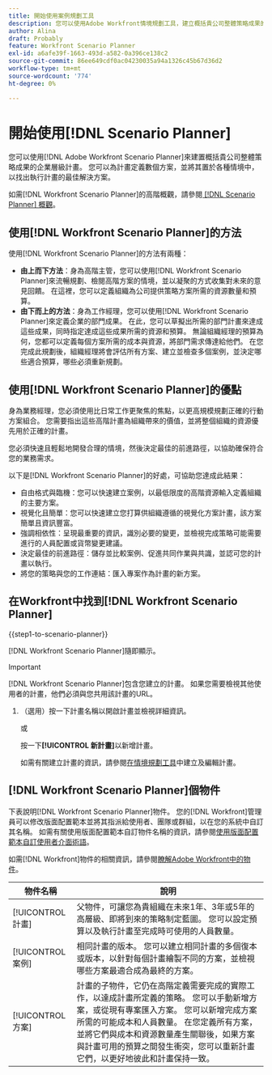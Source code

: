 ```yaml
---
title: 開始使用案例規劃工具
description: 您可以使用Adobe Workfront情境規劃工具，建立概括貴公司整體策略成果的企業層級計畫。 您可以為計畫定義數個方案，並將其置於各種情境中，以找出執行計畫的最佳解決方案。
author: Alina
draft: Probably
feature: Workfront Scenario Planner
exl-id: a6afe39f-1663-493d-a582-0a396ce138c2
source-git-commit: 86ee649cdf0ac04230035a94a1326c45b67d36d2
workflow-type: tm+mt
source-wordcount: '774'
ht-degree: 0%

---
```


# 開始使用[!DNL Scenario Planner]

您可以使用[!DNL Adobe Workfront Scenario Planner]來建置概括貴公司整體策略成果的企業層級計畫。 您可以為計畫定義數個方案，並將其置於各種情境中，以找出執行計畫的最佳解決方案。

如需[!DNL Workfront Scenario Planner]的高階概觀，請參閱[ [!DNL Scenario Planner] 概觀](../scenario-planner/scenario-planner-overview.md)。


## 使用[!DNL Workfront Scenario Planner]的方法

使用[!DNL Workfront Scenario Planner]的方法有兩種：

* **由上而下方法**：身為高階主管，您可以使用[!DNL Workfront Scenario Planner]來流暢規劃、檢閱高階方案的情境，並以凝聚的方式收集對未來的意見回饋。 在這裡，您可以定義組織為公司提供策略方案所需的資源數量和預算。
* **由下而上的方法**：身為工作經理，您可以使用[!DNL Workfront Scenario Planner]來定義企業的部門成果。 在此，您可以草擬出所需的部門計畫來達成這些成果，同時指定達成這些成果所需的資源和預算。 無論組織經理的預算為何，您都可以定義每個方案所需的成本與資源，將部門需求傳達給他們。 在您完成此規劃後，組織經理將會評估所有方案、建立並檢查多個案例，並決定哪些適合預算，哪些必須重新規劃。

## 使用[!DNL Workfront Scenario Planner]的優點

身為業務經理，您必須使用比日常工作更聚焦的焦點，以更高規模規劃正確的行動方案組合。 您需要指出這些高階計畫為組織帶來的價值，並將整個組織的資源優先用於正確的計畫。

您必須快速且輕鬆地開發合理的情境，然後決定最佳的前進路徑，以協助確保符合您的業務需求。

以下是[!DNL Workfront Scenario Planner]的好處，可協助您達成此結果：

* 自由格式與臨機：您可以快速建立案例，以最低限度的高階資源輸入定義組織的主要方案。
* 視覺化且簡單：您可以快速建立您打算供組織遵循的視覺化方案計畫，該方案簡單且資訊豐富。
* 強調相依性：呈現最重要的資訊，識別必要的變更，並檢視完成策略可能需要進行的人員配置或貨幣變更建議。
* 決定最佳的前進路徑：儲存並比較案例、促進共同作業與共識，並認可您的計畫以執行。
* 將您的策略與您的工作連結：匯入專案作為計畫的新方案。

## 在Workfront中找到[!DNL Workfront Scenario Planner]

{{step1-to-scenario-planner}}

<!--drafted for Shell: or click the **Main Menu** <insert icon> in the upper-left corner, if it's available.-->

[!DNL Workfront Scenario Planner]隨即顯示。

>[!IMPORTANT]
>
>[!DNL Workfront Scenario Planner]包含您建立的計畫。 如果您需要檢視其他使用者的計畫，他們必須與您共用該計畫的URL。

1. （選用）按一下計畫名稱以開啟計畫並檢視詳細資訊。

   或

   按一下&#x200B;**[!UICONTROL 新計畫]**&#x200B;以新增計畫。

   如需有關建立計畫的資訊，請參閱[在情境規劃工具](../scenario-planner/create-and-edit-plans.md)中建立及編輯計畫。

## [!DNL Workfront Scenario Planner]個物件

下表說明[!DNL Workfront Scenario Planner]物件。 您的[!DNL Workfront]管理員可以修改版面配置範本並將其指派給使用者、團隊或群組，以在您的系統中自訂其名稱。 如需有關使用版面配置範本自訂物件名稱的資訊，請參閱[使用版面配置範本自訂使用者介面術語](../administration-and-setup/customize-workfront/use-layout-templates/customize-terminology.md)。

如需[!DNL Workfront]物件的相關資訊，請參閱[瞭解Adobe Workfront中的物件](../workfront-basics/navigate-workfront/workfront-navigation/understand-objects.md)。

| 物件名稱 | 說明 |
|---|---|
| [!UICONTROL 計畫] | 父物件，可讓您為貴組織在未來1年、3年或5年的高層級、即將到來的策略制定藍圖。 您可以設定預算以及執行計畫至完成時可使用的人員數量。 |
| [!UICONTROL 案例] | 相同計畫的版本。 您可以建立相同計畫的多個復本或版本，以針對每個計畫繪製不同的方案，並檢視哪些方案最適合成為最終的方案。 |
| [!UICONTROL 方案] | 計畫的子物件，它仍在高階定義需要完成的實際工作，以達成計畫所定義的策略。 您可以手動新增方案，或從現有專案匯入方案。 您可以新增完成方案所需的可能成本和人員數量。 在您定義所有方案，並將它們與成本和資源數量產生關聯後，如果方案與計畫可用的預算之間發生衝突，您可以重新計畫它們，以更好地彼此和計畫保持一致。 |
